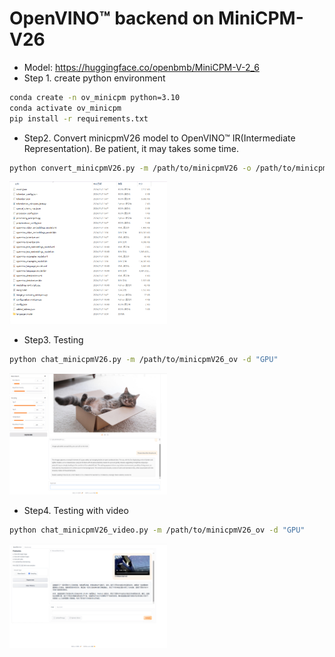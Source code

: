 # OpenVINO™ backend on MiniCPM-V26
* Model: https://huggingface.co/openbmb/MiniCPM-V-2_6
* Step 1. create python environment

``` sh
conda create -n ov_minicpm python=3.10
conda activate ov_minicpm
pip install -r requirements.txt
```

* Step2. Convert minicpmV26 model to OpenVINO™ IR(Intermediate Representation). Be patient, it may takes some time.
``` sh
python convert_minicpmV26.py -m /path/to/minicpmV26 -o /path/to/minicpmV26_ov
```
<img src="./images/2.png" width="50%"></img>
* Step3. Testing
``` sh
python chat_minicpmV26.py -m /path/to/minicpmV26_ov -d "GPU"
```
<img src="./images/1.png" width="50%"></img>

* Step4. Testing with video
``` sh
python chat_minicpmV26_video.py -m /path/to/minicpmV26_ov -d "GPU"
```
<img src="./images/3.png" width="50%"></img>